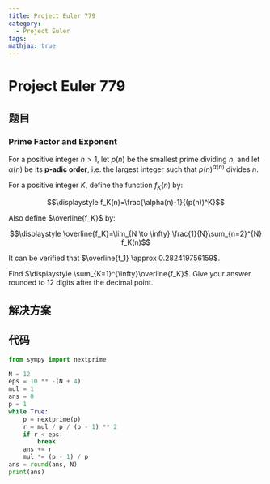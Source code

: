 ```yaml
---
title: Project Euler 779
category:
  - Project Euler
tags:
mathjax: true
---
```

<escape><!-- more --></escape>
    
# Project Euler 779
## 题目
### Prime Factor and Exponent



For a positive integer $n>1$, let $p(n)$ be the smallest prime dividing $n$, and let $\alpha(n)$ be its $\mathbf{p}$**-adic order**, i.e. the largest integer such that $p(n)^{\alpha(n)}$ divides $n$.


For a positive integer $K$, define the function $f_K(n)$ by:


$$\displaystyle f_K(n)=\frac{\alpha(n)-1}{(p(n))^K}$$


Also define $\overline{f_K}$ by:


$$\displaystyle \overline{f_K}=\lim_{N \to \infty} \frac{1}{N}\sum_{n=2}^{N} f_K(n)$$


It can be verified that $\overline{f_1} \approx 0.282419756159$.


Find $\displaystyle \sum_{K=1}^{\infty}\overline{f_K}$. Give your answer rounded to $12$ digits after the decimal point.




## 解决方案


## 代码

```py
from sympy import nextprime

N = 12
eps = 10 ** -(N + 4)
mul = 1
ans = 0
p = 1
while True:
    p = nextprime(p)
    r = mul / p / (p - 1) ** 2
    if r < eps:
        break
    ans += r
    mul *= (p - 1) / p
ans = round(ans, N)
print(ans)

```
